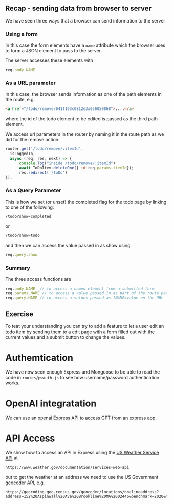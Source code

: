 
## Recap - sending data from browser to server
We have seen three ways that a browser can send information to the server

### Using a form
In this case the form elements have a ```name``` attribute which the browser uses to form a JSON element to pass to the server.

The server accesses these elements with
``` javascript 
req.body.NAME
```

### As a URL parameter
In this case, the browser sends information as one of the path elements in the route, e.g.
``` html
<a href="/todo/remove/641f193c0812e3a056050868">....</a>
```
where the id of the todo element to be edited is passed as the third path element.

We access url parameters in the router by naming it in the route path as we did for the remove action:
``` javascript
router.get('/todo/remove/:itemId',
  isLoggedIn,
  async (req, res, next) => {
      console.log("inside /todo/remove/:itemId")
      await ToDoItem.deleteOne({_id:req.params.itemId});
      res.redirect('/toDo')
});
```

### As a Query Parameter
This is how we set (or unset) the completed flag for the todo page by linking to one of the following:
``` html
/todo?show=completed
```
or
``` html
/todo?show=todo
```
and then we can access the value passed in as show using
``` javascript
req.query.show
```

### Summary
The three access functions are
``` javascript
req.body.NAME  // to access a named element from a submitted form
req.params.NAME // to access a value passed in as part of the route path
req.query.NAME // to access a values passed as ?NAME=value on the URL
```

## Exercise
To teat your understanding you can try to add a feature to let a user edit an todo item
by sending them to a edit page with a form filled out with the current values and a submit
button to change the values.

# Authemtication
We have now seen enough Express and Mongoose to be able to read the code in ```routes/pwauth.js```
to see how username/password authentication works.

# OpenAI integratation
We can use an [openai Express API](https://github.com/openai/openai-node) to access GPT from an express app.

# API Access
We show how to access an API in Express using the [US Weather Service API](https://www.weather.gov/documentation/services-web-api) at
``` html
https://www.weather.gov/documentation/services-web-api
```
but to get the weather at an address we need to use the US Government geocoder API, e.g.
```
https://geocoding.geo.census.gov/geocoder/locations/onelineaddress?address=152%20Aspinwall%20Ave%20Brookline%20MA%2002446&benchmark=2020&format=json
```
